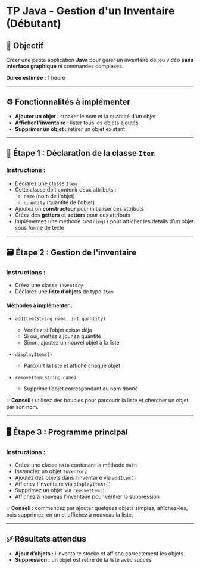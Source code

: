 # TP Java - Gestion d'un Inventaire (Débutant)

## 🎯 Objectif
Créer une petite application **Java** pour gérer un inventaire de jeu vidéo **sans interface graphique** ni commandes complexes.

**Durée estimée :** 1 heure

---

## ⚙️ Fonctionnalités à implémenter
- **Ajouter un objet** : stocker le nom et la quantité d'un objet
- **Afficher l'inventaire** : lister tous les objets ajoutés
- **Supprimer un objet** : retirer un objet existant

---

## 🧱 Étape 1 : Déclaration de la classe `Item`

### Instructions :
- Déclarez une classe `Item`
- Cette classe doit contenir deux attributs :
    - `name` (nom de l'objet)
    - `quantity` (quantité de l'objet)
- Ajoutez un **constructeur** pour initialiser ces attributs
- Créez des **getters** et **setters** pour ces attributs
- Implémentez une méthode `toString()` pour afficher les détails d’un objet sous forme de texte

---

## 🗃️ Étape 2 : Gestion de l'inventaire

### Instructions :
- Créez une classe `Inventory`
- Déclarez une **liste d’objets** de type `Item`

#### Méthodes à implémenter :
- `addItem(String name, int quantity)`
    - Vérifiez si l’objet existe déjà
    - Si oui, mettez à jour sa quantité
    - Sinon, ajoutez un nouvel objet à la liste

- `displayItems()`
    - Parcourt la liste et affiche chaque objet

- `removeItem(String name)`
    - Supprime l’objet correspondant au nom donné

💡 **Conseil :** utilisez des boucles pour parcourir la liste et chercher un objet par son nom.

---

## 🖥️ Étape 3 : Programme principal

### Instructions :
- Créez une classe `Main` contenant la méthode `main`
- Instanciez un objet `Inventory`
- Ajoutez des objets dans l’inventaire via `addItem()`
- Affichez l’inventaire via `displayItems()`
- Supprimez un objet via `removeItem()`
- Affichez à nouveau l’inventaire pour vérifier la suppression

💡 **Conseil :** commencez par ajouter quelques objets simples, affichez-les, puis supprimez-en un et affichez à nouveau la liste.

---

## ✅ Résultats attendus
- **Ajout d’objets :** l’inventaire stocke et affiche correctement les objets
- **Suppression :** un objet est retiré de la liste avec succès
